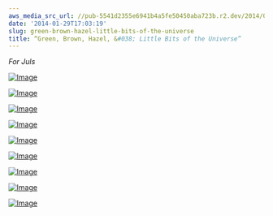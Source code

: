 ```yaml
---
aws_media_src_url: //pub-5541d2355e6941b4a5fe50450aba723b.r2.dev/2014/01/imdfyl.jpg
date: '2014-01-29T17:03:19'
slug: green-brown-hazel-little-bits-of-the-universe
title: “Green, Brown, Hazel, &#038; Little Bits of the Universe”
---
```


 *For Juls*

 [![Image](//pub-5541d2355e6941b4a5fe50450aba723b.r2.dev/2014/01/imdfyl.jpg?w=487)](//pub-5541d2355e6941b4a5fe50450aba723b.r2.dev/2014/01/imdfyl.jpg)

 [![Image](//pub-5541d2355e6941b4a5fe50450aba723b.r2.dev/2014/01/imdfyl-head.jpg?w=487)](//pub-5541d2355e6941b4a5fe50450aba723b.r2.dev/2014/01/imdfyl-head.jpg)

 [![Image](//pub-5541d2355e6941b4a5fe50450aba723b.r2.dev/2014/01/imdfyl-angle.jpg?w=487)](//pub-5541d2355e6941b4a5fe50450aba723b.r2.dev/2014/01/imdfyl-angle.jpg)

 [![Image](//pub-5541d2355e6941b4a5fe50450aba723b.r2.dev/2014/01/imdfyl-back.jpg?w=487)](//pub-5541d2355e6941b4a5fe50450aba723b.r2.dev/2014/01/imdfyl-back.jpg)

 [![Image](//pub-5541d2355e6941b4a5fe50450aba723b.r2.dev/2014/01/imdfyl-upper2.jpg?w=487)](//pub-5541d2355e6941b4a5fe50450aba723b.r2.dev/2014/01/imdfyl-upper2.jpg)

 [![Image](//pub-5541d2355e6941b4a5fe50450aba723b.r2.dev/2014/01/imdfyl-upper.jpg?w=487)](//pub-5541d2355e6941b4a5fe50450aba723b.r2.dev/2014/01/imdfyl-upper.jpg)

 [![Image](//pub-5541d2355e6941b4a5fe50450aba723b.r2.dev/2014/01/imdfyl-lower.jpg?w=487)](//pub-5541d2355e6941b4a5fe50450aba723b.r2.dev/2014/01/imdfyl-lower.jpg)

 [![Image](//pub-5541d2355e6941b4a5fe50450aba723b.r2.dev/2014/01/imdfyl2.jpg?w=487)](//pub-5541d2355e6941b4a5fe50450aba723b.r2.dev/2014/01/imdfyl2.jpg)

 [![Image](//pub-5541d2355e6941b4a5fe50450aba723b.r2.dev/2014/01/imdfyl-bottom.jpg?w=487)](//pub-5541d2355e6941b4a5fe50450aba723b.r2.dev/2014/01/imdfyl-bottom.jpg)